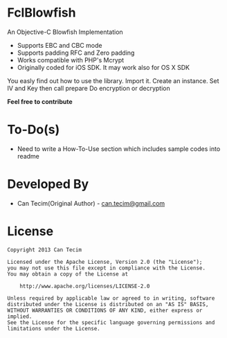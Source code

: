 FclBlowfish
===========

An Objective-C Blowfish Implementation


  * Supports EBC and CBC mode
  * Supports padding RFC and Zero padding
  * Works compatible with PHP's Mcrypt
  * Originally coded for iOS SDK. It may work also for OS X SDK

You easly find out how to use the library.
Import it.
Create an instance.
Set IV and Key then call prepare
Do encryption or decryption

  **Feel free to contribute**

# To-Do(s)
  * Need to write a How-To-Use section which includes sample codes into readme

# Developed By

  * Can Tecim(Original Author) - <can.tecim@gmail.com>
  
# License

    Copyright 2013 Can Tecim
    
    Licensed under the Apache License, Version 2.0 (the "License");
    you may not use this file except in compliance with the License.
    You may obtain a copy of the License at
    
        http://www.apache.org/licenses/LICENSE-2.0
    
    Unless required by applicable law or agreed to in writing, software
    distributed under the License is distributed on an "AS IS" BASIS,
    WITHOUT WARRANTIES OR CONDITIONS OF ANY KIND, either express or implied.
    See the License for the specific language governing permissions and
    limitations under the License.

